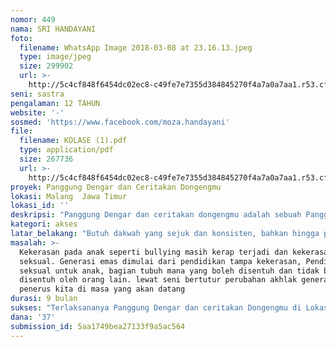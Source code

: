 ```yaml
---
nomor: 449
nama: SRI HANDAYANI
foto:
  filename: WhatsApp Image 2018-03-08 at 23.16.13.jpeg
  type: image/jpeg
  size: 299902
  url: >-
    http://5c4cf848f6454dc02ec8-c49fe7e7355d384845270f4a7a0a7aa1.r53.cf2.rackcdn.com/d2bb644e-d8e0-4dcb-8d5d-69895944bb8a/WhatsApp%20Image%202018-03-08%20at%2023.16.13.jpeg
seni: sastra
pengalaman: 12 TAHUN
website: '-'
sosmed: 'https://www.facebook.com/moza.handayani'
file:
  filename: KOLASE (1).pdf
  type: application/pdf
  size: 267736
  url: >-
    http://5c4cf848f6454dc02ec8-c49fe7e7355d384845270f4a7a0a7aa1.r53.cf2.rackcdn.com/84efb040-fdbd-4d6d-b7d2-1bd70d1e10e7/KOLASE%20(1).pdf
proyek: Panggung Dengar dan Ceritakan Dongengmu
lokasi: Malang  Jawa Timur
lokasi_id: ''
deskripsi: "Panggung Dengar dan ceritakan dongengmu adalah sebuah Panggung donggeng keliling untuk Penikmat dongeng, pendengar dongeng, dan  orang tua untuk belajar mendonggeng. Panggung digelar di alam bebas untuk anak anak dan orang tua yang berdomisili di kaki gunung  atau suatu lokasi yang khas misal perkampungan Pemulung atau Perkampungan eks lokalisasi, yang mengabungkan unsur kearifan lokal dan memuat pesan kebaikan di dalamnya. \r\nDonggeng keliling  ini kami kemas dalam musikalisasi donggeng , yang sangat tepat untuk anak anak dan Sinau donggeng atau belajar mendongeng  untuk orang tua  \r\nKita akan berbaur bersama anak anak di kaki gunung, bersama alam, merasakan teduhnya hutan, sejuknya embun, dan matahari yang menghangatkan. Bersama kita akan menjelma tokoh cerita menjadi Pohon, tumbuhan atau kupu kupu yang hidup di hutan bahagia.\r\nDisaat yang lain Panggung Dongeng  juga akan berbaur bersama anak anak di kampung pemulung atau eks lokalisasi. Anak adalah peniru ulung, dia akan meniru apa yang dilihat dan dirasakan. Tokoh tokoh akan menjelma menjadi tauladan dan contoh yang baik. \r\n"
kategori: akses
latar_belakang: "Butuh dakwah yang sejuk dan konsisten, bahkan hingga puluhan tahun untuk menumbuhkan kecintaan masyarakat akan Donggeng. Saya adalah seorang Pendidik dan ibu dari 2 orang putra putri, yang senang mendongeng atau tukang dongeng. Ibu di masa kecil kita menjadi salah satu kenangan terindah karena kebiasaan mendongeng. Ibu melakukannya dengan kesungguhan hati serta penuh keyakinan diri. Ibu sangat memahami manfaat dari dongeng  yang disampaikan sebagai salah satu sarana pembentukan akhlak anak-anaknya. Sampai sekarang kisah-kisah itu masih terasa berkesan bagi kita, namun beberapa orang tua kesulitan dalam mendongeng karena keterbatasan materi .\r\ntradisi itulah yang  kami akan serukan untuk kita lestarikan dan kembangkan lagi, salah satunya melalui Panggung Dengar dan Ceritakan Dongengmu. \r\nHanya untaian doa tiada henti, ikhtiar dengan segenap kesungguhan hati serta tawakal pada Allah SWT, Panggung Dengar dan ceritakan Dongenmu ini akan menghantarkan pada tujuannya sebagai salah satu sarana  dan upaya perubahan akhlak generasi penerus kita di masa yang akan datang menjadi jauh lebih baik dan berkualitas.\r\n"
masalah: >-
  Kekerasan pada anak seperti bullying masih kerap terjadi dan kekerasan
  seksual. Generasi emas dimulai dari pendidikan tampa kekerasan, Pendidikan
  seksual untuk anak, bagian tubuh mana yang boleh disentuh dan tidak boleh
  disentuh oleh orang lain. lewat seni bertutur perubahan akhlak generasi
  penerus kita di masa yang akan datang
durasi: 9 bulan
sukses: "Terlaksananya Panggung Dengar dan ceritakan Dongengmu di Lokasi tertarget, yaitu Panggung musikalisasi dongeng anak dan Sinau donggeng untuk orang tua.\r\nStaterkit dongeng ( Boneka jari dan buklet dongeng tematik) untuk orang tua sebagai alat bantu mendongeng di rumah\r\n"
dana: '37'
submission_id: 5aa1749bea27133f9a5ac564
---
```

